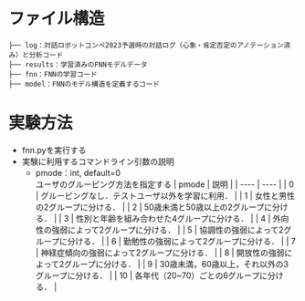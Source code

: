 # ファイル構造
```
├── log：対話ロボットコンペ2023予選時の対話ログ（心象・肯定否定のアノテーション済み）と分析コード
├── results：学習済みのFNNモデルデータ
├── fnn：FNNの学習コード
├── model：FNNのモデル構造を定義するコード
```

# 実験方法
- fnn.pyを実行する
- 実験に利用するコマンドライン引数の説明
    - pmode：int, default=0 \
    ユーザのグルーピング方法を指定する
        | pmode | 説明 |
        | ---- | ---- |
        | 0 | グルーピングなし．テストユーザ以外を学習に利用． |
        | 1 | 女性と男性の2グループに分ける． |
        | 2 | 50歳未満と50歳以上の2グループに分ける． |
        | 3 | 性別と年齢を組み合わせた4グループに分ける． |
        | 4 | 外向性の強弱によって2グループに分ける． |
        | 5 | 協調性の強弱によって2グループに分ける． |
        | 6 | 勤勉性の強弱によって2グループに分ける． |
        | 7 | 神経症傾向の強弱によって2グループに分ける． |
        | 8 | 開放性の強弱によって2グループに分ける． |
        | 9 | 30歳未満，60歳以上，それ以外の3グループに分ける． |
        | 10 | 各年代（20~70）ごとの6グループに分ける． |